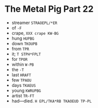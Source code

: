 # The Metal Pig Part 22

* streamer `STRAOEPL/*ER`
* of `-F`
* crape, `XXX crape KW-BG`
* hung `HUPBG`
* down `TKOUPB`
* from `TPR`
* it; `T STPH*FPLT`
* for `TPOR`
* within `W-PB`
* the `-T`
* last `HRAFT`
* few `TPAOU`
* days `TKAEUS`
* young `KWRUPBG`
* artist `TR-FT`
* had—died. `H EPL/TKA*RB TKAOEUD TP-PL`
